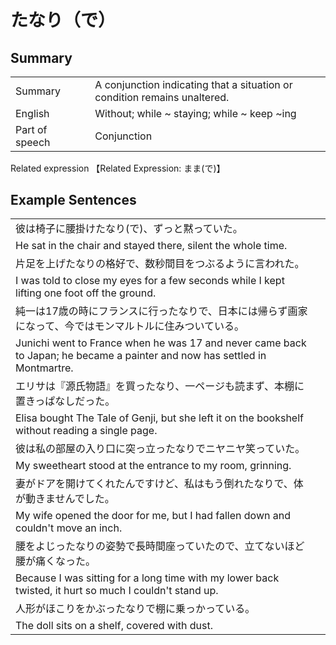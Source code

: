 # たなり（で）

## Summary

<table><tr>   <td>Summary<td>   <td>A conjunction indicating that a situation or condition remains unaltered.</td><tr><tr>   <td>English<td>   <td>Without; while ~ staying; while ~ keep ~ing</td><tr><tr>   <td>Part of speech<td>   <td>Conjunction</td><tr></table><tr>   <td>Related expression<td>   <td>【Related Expression: まま(で)】</td><tr></table></table>

## Example Sentences

<table><tr><td>彼は椅子に腰掛けたなり(で)、ずっと黙っていた。<td><tr><tr><td>He sat in the chair and stayed there, silent the whole time.<td><tr><tr><td>片足を上げたなりの格好で、数秒間目をつぶるように言われた。<td><tr><tr><td>I was told to close my eyes for a few seconds while I kept lifting one foot off the ground.<td><tr><tr><td>純一は17歳の時にフランスに行ったなりで、日本には帰らず画家になって、今ではモンマルトルに住みついている。<td><tr><tr><td>Junichi went to France when he was 17 and never came back to Japan; he became a painter and now has settled in Montmartre.<td><tr><tr><td>エリサは『源氏物語』を買ったなり、一ページも読まず、本棚に置きっぱなしだった。<td><tr><tr><td>Elisa bought The Tale of Genji, but she left it on the bookshelf without reading a single page.<td><tr><tr><td>彼は私の部屋の入り口に突っ立ったなりでニヤニヤ笑っていた。<td><tr><tr><td>My sweetheart stood at the entrance to my room, grinning.<td><tr><tr><td>妻がドアを開けてくれたんですけど、私はもう倒れたなりで、体が動きませんでした。<td><tr><tr><td>My wife opened the door for me, but I had fallen down and couldn't move an inch.<td><tr><tr><td>腰をよじったなりの姿勢で長時間座っていたので、立てないほど腰が痛くなった。<td><tr><tr><td>Because I was sitting for a long time with my lower back twisted, it hurt so much I couldn't stand up.<td><tr><tr><td>人形がほこりをかぶったなりで棚に乗っかっている。<td><tr><tr><td>The doll sits on a shelf, covered with dust.<td><tr></table>

